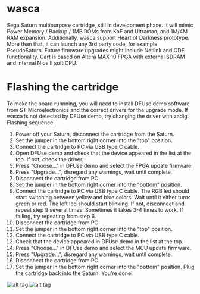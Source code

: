 # wasca
Sega Saturn multipurpose cartridge, still in development phase. It will mimic Power Memory / Backup / 1MB ROMs from KoF and Ultraman, and 1M/4M RAM expansion. Additionally, wasca support Heart of Darkness prototype. More than that, it can launch any 3rd party code, for example PseudoSaturn. 
Future firmware upgrades might include Netlink and ODE functionality.
Cart is based on Altera MAX 10 FPGA with external SDRAM and internal Nios II soft CPU. 

# Flashing the cartridge
To make the board runnning, you will need to install DFUse demo software from ST Microelectronics
 and the correct drivers for the upgrade mode. If wasca is not detected by DFUse demo, try changing
the driver with zadig.
Flashing sequence:
 1) Power off your Saturn, disconnect the cartridge from the Saturn.
 2) Set the jumper in the bottom right corner into the "top" position.
 3) Connect the cartridge to PC via USB type C cable.
 4) Open DFUse demo and check that the device appeared in the list at the top. If not, check the driver.
 5) Press "Choose..." in DFUse demo and select the FPGA update firmware.
 6) Press "Upgrade...", disregard any warnings, wait until complete.
 7) Disconnect the cartridge from PC.
 8) Set the jumper in the bottom right corner into the "bottom" position.
 9) Connect the cartridge to PC via USB type C cable. The RGB led should start switching between yellow and blue colors. Wait until it either turns green or red. The left led should start blinking. If not, disconnect and repeat step 9 several times. Sometimes it takes 3-4 times to work. If failing, try repeating from step 6.
 10) Disconnect the cartridge from PC 
 11) Set the jumper in the bottom right corner into the "top" position.
 12) Connect the cartridge to PC via USB type C cable.
 13) Check that the device appeared in DFUse demo in the list at the top. 
 14) Press "Choose..." in DFUse demo and select the MCU update firmware.
 15) Press "Upgrade...", disregard any warnings, wait until complete.
 16) Disconnect the cartridge from PC.
 17) Set the jumper in the bottom right corner into the "bottom" position. Plug the cartridge back into the Saturn. You're done!

![alt tag](https://cloud.githubusercontent.com/assets/11516784/10396575/f904efe8-6eab-11e5-9087-5b3f436224b8.png)
![alt tag](https://cloud.githubusercontent.com/assets/11516784/10396577/001321d8-6eac-11e5-92fe-511548c1dfb1.png)
